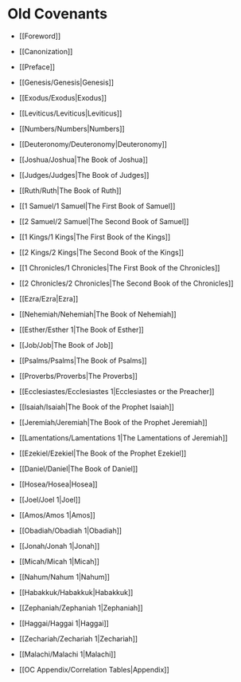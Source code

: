 # Old Covenants

- [[Foreword]]
- [[Canonization]]
- [[Preface]]

- [[Genesis/Genesis|Genesis]]
- [[Exodus/Exodus|Exodus]]
- [[Leviticus/Leviticus|Leviticus]]
- [[Numbers/Numbers|Numbers]]
- [[Deuteronomy/Deuteronomy|Deuteronomy]]
- [[Joshua/Joshua|The Book of Joshua]]
- [[Judges/Judges|The Book of Judges]]
- [[Ruth/Ruth|The Book of Ruth]]
- [[1 Samuel/1 Samuel|The First Book of Samuel]]
- [[2 Samuel/2 Samuel|The Second Book of Samuel]]
- [[1 Kings/1 Kings|The First Book of the Kings]]
- [[2 Kings/2 Kings|The Second Book of the Kings]]
- [[1 Chronicles/1 Chronicles|The First Book of the Chronicles]]
- [[2 Chronicles/2 Chronicles|The Second Book of the Chronicles]]
- [[Ezra/Ezra|Ezra]]
- [[Nehemiah/Nehemiah|The Book of Nehemiah]]
- [[Esther/Esther 1|The Book of Esther]]
- [[Job/Job|The Book of Job]]
- [[Psalms/Psalms|The Book of Psalms]]
- [[Proverbs/Proverbs|The Proverbs]]
- [[Ecclesiastes/Ecclesiastes 1|Ecclesiastes or the Preacher]]
- [[Isaiah/Isaiah|The Book of the Prophet Isaiah]]
- [[Jeremiah/Jeremiah|The Book of the Prophet Jeremiah]]
- [[Lamentations/Lamentations 1|The Lamentations of Jeremiah]]
- [[Ezekiel/Ezekiel|The Book of the Prophet Ezekiel]]
- [[Daniel/Daniel|The Book of Daniel]]
- [[Hosea/Hosea|Hosea]]
- [[Joel/Joel 1|Joel]]
- [[Amos/Amos 1|Amos]]
- [[Obadiah/Obadiah 1|Obadiah]]
- [[Jonah/Jonah 1|Jonah]]
- [[Micah/Micah 1|Micah]]
- [[Nahum/Nahum 1|Nahum]]
- [[Habakkuk/Habakkuk|Habakkuk]]
- [[Zephaniah/Zephaniah 1|Zephaniah]]
- [[Haggai/Haggai 1|Haggai]]
- [[Zechariah/Zechariah 1|Zechariah]]
- [[Malachi/Malachi 1|Malachi]]

- [[OC Appendix/Correlation Tables|Appendix]]